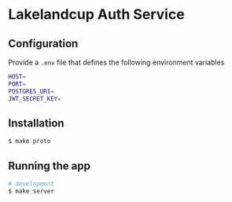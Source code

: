 # Lakelandcup Auth Service


## Configuration

Provide a `.env` file that defines the following environment variables
```bash
HOST=
PORT=
POSTGRES_URI=
JWT_SECRET_KEY=
```

## Installation

```bash
$ make proto
```

## Running the app

```bash
# development
$ make server
```

